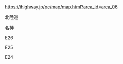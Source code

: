 ### 
https://ihighway.jp/pc/map/map.html?area_id=area_06

北陸道

名神




E26

E25

E24



















